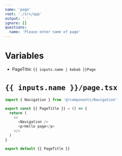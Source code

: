 ```yaml
---
name: 'page'
root: './src/app'
output: '.'
ignore: []
questions:
  name: 'Please enter name of page'
---
```


# Variables

- PageTitle: `{{ inputs.name | kebab }}Page`

# `{{ inputs.name }}/page.tsx`

```typescript
import { Navigation } from '@/components/Navigation'

export const {{ PageTitle }} = () => {
  return (
    <>
      <Navigation />
      <p>Hello page</p>
    </>
  )
}

export default {{ PageTitle }}
```
